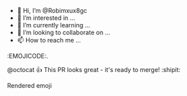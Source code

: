 - 👋 Hi, I’m @Robimxux8gc
- 👀 I’m interested in ...
- 🌱 I’m currently learning ...
- 💞️ I’m looking to collaborate on ...
- 📫 How to reach me ...

<!---
Robimxux8gc/Robimxux8gc is a ✨ special ✨ repository because its `README.md` (this file) appears on your GitHub profile.
You can click the Preview link to take a look at your changes.
--->
:EMOJICODE:.

@octocat :+1: This PR looks great - it's ready to merge! :shipit:

Rendered emoji
